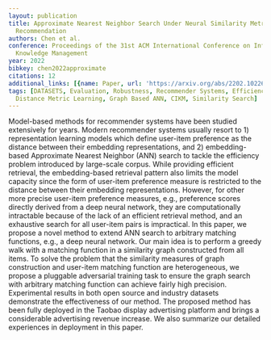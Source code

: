 ```yaml
---
layout: publication
title: Approximate Nearest Neighbor Search Under Neural Similarity Metric For Large-scale
  Recommendation
authors: Chen et al.
conference: Proceedings of the 31st ACM International Conference on Information &amp;
  Knowledge Management
year: 2022
bibkey: chen2022approximate
citations: 12
additional_links: [{name: Paper, url: 'https://arxiv.org/abs/2202.10226'}]
tags: [DATASETS, Evaluation, Robustness, Recommender Systems, Efficiency And Optimization,
  Distance Metric Learning, Graph Based ANN, CIKM, Similarity Search]
---
```

Model-based methods for recommender systems have been studied extensively for
years. Modern recommender systems usually resort to 1) representation learning
models which define user-item preference as the distance between their
embedding representations, and 2) embedding-based Approximate Nearest Neighbor
(ANN) search to tackle the efficiency problem introduced by large-scale corpus.
While providing efficient retrieval, the embedding-based retrieval pattern also
limits the model capacity since the form of user-item preference measure is
restricted to the distance between their embedding representations. However,
for other more precise user-item preference measures, e.g., preference scores
directly derived from a deep neural network, they are computationally
intractable because of the lack of an efficient retrieval method, and an
exhaustive search for all user-item pairs is impractical. In this paper, we
propose a novel method to extend ANN search to arbitrary matching functions,
e.g., a deep neural network. Our main idea is to perform a greedy walk with a
matching function in a similarity graph constructed from all items. To solve
the problem that the similarity measures of graph construction and user-item
matching function are heterogeneous, we propose a pluggable adversarial
training task to ensure the graph search with arbitrary matching function can
achieve fairly high precision. Experimental results in both open source and
industry datasets demonstrate the effectiveness of our method. The proposed
method has been fully deployed in the Taobao display advertising platform and
brings a considerable advertising revenue increase. We also summarize our
detailed experiences in deployment in this paper.